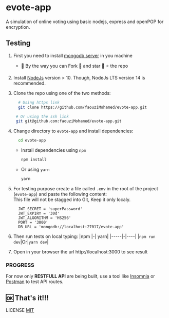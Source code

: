 # evote-app

A simulation of online voting using basic nodejs, express and openPGP for encryption.

## Testing

1. First you need to install [mongodb server](https://www.mongodb.com/try/download/community) in you machine

   - 🤭 By the way you can Fork 🐸 and star 💓 ⭐ the repo

1. Install [NodeJs](https://nodejs.org/en/download/) version > 10. Though, NodeJs LTS version 14 is recommended.
1. Clone the repo using one of the two methods:
   ```bash
     # Using https link
     git clone https://github.com/faouziMohamed/evote-app.git
   ```
   ```bash
    # Or using the ssh link
    git git@github.com:faouziMohamed/evote-app.git
   ```
1. Change directory to `evote-app` and install dependencies:

   ```bash
     cd evote-app
   ```

   - Install dependencies using `npm`

     ```bash
     npm install
     ```

   - Or using `yarn`
     ```bash
     yarn
     ```
1. For testing purpose create a file called `.env` in the root of the project (`evote-app`) and paste the following content:  
    This file will not be stagged into Git, Keep it only localy.
    ```plain
      JWT_SECRET = 'superPassword'
      JWT_EXPIRY = '30d'
      JWT_ALGORITHM = 'HS256'
      PORT = '3000'
      DB_URL = 'mongodb://localhost:27017/evote-app'
    ```
1. Then run tests on local typing:
   |npm |-| yarn|
   |-----|-|----|
   |`npm run dev`|Or|`yarn dev`|
1. Open in your browser the url http://localhost:3000 to see result

### PROGRESS
For now only **RESTFULL API** are being built, use a tool like [Insomnia](https://insomnia.rest/download "Go to download page of Insomnia") or [Postman](https://www.postman.com/downloads/ "Download page of Postman") to test API routes.

## 🆗 That's it!!!

LICENSE [MIT](LICENSE)
